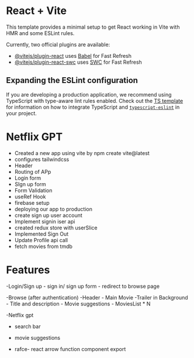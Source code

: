 # React + Vite

This template provides a minimal setup to get React working in Vite with HMR and some ESLint rules.

Currently, two official plugins are available:

- [@vitejs/plugin-react](https://github.com/vitejs/vite-plugin-react/blob/main/packages/plugin-react) uses [Babel](https://babeljs.io/) for Fast Refresh
- [@vitejs/plugin-react-swc](https://github.com/vitejs/vite-plugin-react/blob/main/packages/plugin-react-swc) uses [SWC](https://swc.rs/) for Fast Refresh

## Expanding the ESLint configuration

If you are developing a production application, we recommend using TypeScript with type-aware lint rules enabled. Check out the [TS template](https://github.com/vitejs/vite/tree/main/packages/create-vite/template-react-ts) for information on how to integrate TypeScript and [`typescript-eslint`](https://typescript-eslint.io) in your project.


# Netflix GPT
 - Created a new app using vite by npm create vite@latest
 - configures tailwindcss
 - Header
 - Routing of APp
 - Login form
 - SIgn up form
 - Form Validation
 - useRef Hook
 - firebase setup
 - deploying our app to production
 - create sign up user account
 - Implement signin iser api
 - created redux store with userSlice
 - Implemented Sign Out
 - Update Profile api call
 - fetch movies from tmdb


 # Features
-Login/Sign up
    - sign in/ sign up form
    - redirect to browse page

-Browse (after authentication)
    -Header
    - Main Movie
        -Trailer in Background
        - Title and description
        - Movie suggestions
                - MoviesList * N

-Netflix gpt
   - search bar
   - movie suggestions


- rafce- react arrow function component export 